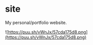 # site

My personal/portfolio website.

![https://puu.sh/vWnJx/57cda175d8.png](https://puu.sh/vWnJx/57cda175d8.png)
